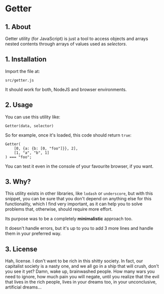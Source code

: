 # Getter

## 1. About

Getter utility (for JavaScript) is just a tool to access objects and arrays nested contents through arrays of values used as *selectors*.

## 1. Installation

Import the file at:

    src/getter.js

It should work for both, NodeJS and browser environments.


## 2. Usage

You can use this utility like: 

    Getter(data, selector)

So for example, once it's loaded, this code should return ```true```:

    Getter(
        [0, {a: {b: [0, "foo"]}}, 2],
        [1, "a", "b", 1]
    ) === "foo";

You can test it even in the console of your favourite browser, if you want.


## 3. Why?

This utility exists in other libraries, like ```lodash``` or ```underscore```, but with this snippet, you can be sure that you don't depend on anything else for this functionality, which I find very important, as it can help you to solve problems that, otherwise, should require more effort.

Its purpose was to be a completely **minimalistic** approach too. 

It doesn't handle errors, but it's up to you to add 3 more lines and handle them in your preferred way.


## 3. License

Hah, license. I don't want to be rich in this shitty society. In fact, our capitalist society is a nasty one, and we all go in a ship that will crush, don't you see it yet? Damn, wake up, brainwashed people. How many wars you need to ignore, how much pain you will negate, until you realize that the evil that lives in the rich people, lives in your dreams too, in your unconclusive, artificial dreams...